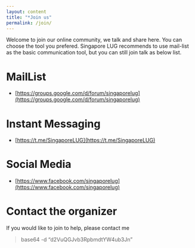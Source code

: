 ```yaml
---
layout: content
title: "*Join us"
permalink: /join/
---
```

Welcome to join our online community, we talk and share here. You can choose the tool you prefered. Singapore LUG recommends to use mail-list as the basic communication tool, but you can still join talk as below list.

# MailList

* [https://groups.google.com/d/forum/singaporelug](https://groups.google.com/d/forum/singaporelug)

# Instant Messaging

* [https://t.me/SingaporeLUG](https://t.me/SingaporeLUG)

# Social Media

* [https://www.facebook.com/singaporelug](https://www.facebook.com/singaporelug)

# Contact the organizer

If you would like to join to help, please contact me

> base64 -d “d2VuQGJvb3RpbmdtYW4ub3Jn”
